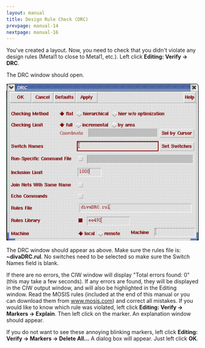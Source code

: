```yaml
---
layout: manual
title: Design Rule Check (DRC)
prevpage: manual-14
nextpage: manual-16
---
```


You\'ve created a layout. Now, you need to check that you didn\'t
violate any design rules (Metal1 to close to Metal1, etc.). Left click
**Editing: Verify -\> DRC**.

The DRC window should open.

![](/images/manual/drc.gif)

The DRC window should appear as above. Make sure the rules file is:
**\~divaDRC.rul**. No switches need to be selected so make sure the
Switch Names field is blank.

If there are no errors, the CIW window will display \"Total errors
found: 0\" (this may take a few seconds). If any errors are found, they
will be displayed in the CIW output window, and will also be highlighted
in the Editing window. Read the MOSIS rules (included at the end of this
manual or you can download them from www.mosis.com) and correct all
mistakes. If you would like to know which rule was violated, left click
**Editing: Verify -\> Markers -\> Explain**. Then left click on the
marker. An explanation window should appear.

If you do not want to see these annoying blinking markers, left click
**Editing: Verify -\> Markers -\> Delete All\...** A dialog box will
appear. Just left click **OK**.\
 \
 \
 
